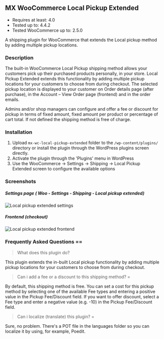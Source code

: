 ## MX WooCommerce Local Pickup Extended 

* Requires at least: 4.0
* Tested up to: 4.4.2
* Tested WooCommerce up to: 2.5.0

A shipping plugin for WooCommerce that extends the Local pickup method by adding multiple pickup locations.

### Description

The built-in WooCommerce Local Pickup shipping method allows your customers pick up their purchased products personally, in your store. Local Pickup Extended extends this functionality by adding multiple pickup locations for your customers to choose from during checkout. The selected pickup location is displayed to your customer on Order details page (after purchase), in the Account – View Order page (frontend) and in the order emails. 

Admins and/or shop managers can configure and offer a fee or discount for pickup in terms of fixed amount, fixed amount per product or percentage of cart total. If not defined the shipping method is free of charge.

### Installation

1. Upload `mx-wc-local-pickup-extended` folder to the `/wp-content/plugins/` directory or install the plugin through the WordPress plugins screen directly.
2. Activate the plugin through the 'Plugins' menu in WordPress
3. Use the WooCommerce -> Settings -> Shipping -> Local Pickup Extended screen to configure the available options

### Screenshots

##### Settings page ( Woo - Settings - Shipping - Local pickup extended)

![Local pickup extended settings](http://media-x.hr/wp-content/uploads/2016/03/Local-pickup-extended-Settings.jpeg)

##### Frontend (checkout)

![Local pickup extended frontend](http://media-x.hr/wp-content/uploads/2016/03/pickup-in-store-select.jpeg)

### Frequently Asked Questions ==

> What does this plugin do? 

This plugin extends the in-built Local pickup functionality by adding multiple pickup locations for your customers to choose from during checkout.

> Can i add a fee or a discount to this shipping method? =

By default, this shipping method is free. You can set a cost for this pickup method by selecting one of the available Fee types and entering a positive value in the Pickup Fee/Discount field. If you want to offer discount, select a Fee type and enter a negative value (e.g. -10) in the Pickup Fee/Discount field.

> Can i localize (translate) this plugin? =

Sure, no problem. There's a POT file in the languages folder so you can localize it by using, for example, Poedit.
